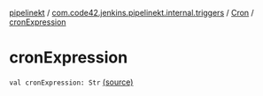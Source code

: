 [pipelinekt](../../index.md) / [com.code42.jenkins.pipelinekt.internal.triggers](../index.md) / [Cron](index.md) / [cronExpression](./cron-expression.md)

# cronExpression

`val cronExpression: Str` [(source)](https://github.com/code42/pipelinekt/tree/master/internal/src/main/kotlin/com/code42/jenkins/pipelinekt/internal/triggers/Cron.kt#L7)